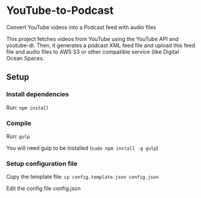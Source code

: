 # YouTube-to-Podcast
Convert YouTube videos into a Podcast feed with audio files

This project fetches videos from YouTube using the YouTube API and youtube-dl. Then, it generates a podcast XML feed file
and upload this feed file and audio files to AWS S3 or other compatible service (like Digital Ocean Spaces.

## Setup
### Install dependencies

Run: `npm install`

### Compile

Run: `gulp`

You will need gulp to be installed (`sudo npm install -g gulp`)

### Setup configuration file

Copy the template file: `cp config.template.json config.json`

Edit the config file config.json
